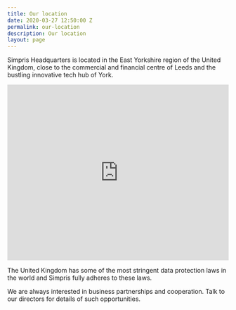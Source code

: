 ```yaml
---
title: Our location
date: 2020-03-27 12:50:00 Z
permalink: our-location
description: Our location
layout: page
---
```


Simpris Headquarters is located in the East Yorkshire region of the United Kingdom, close to the commercial and financial centre of Leeds and the bustling innovative tech hub of York.

<div class="embed-responsive">
    <iframe class="embed-responsive-item" src="https://www.google.com/maps/embed?pb=!1m14!1m12!1m3!1d75323.1287256229!2d-0.4350056987182694!3d53.845571377034375!2m3!1f0!2f0!3f0!3m2!1i1024!2i768!4f13.1!5e0!3m2!1sen!2sus!4v1458931091928" width="100%" height="400" frameborder="0"></iframe>
</div>

The United Kingdom has some of the most stringent data protection laws in the world and Simpris fully adheres to these laws.

We are always interested in business partnerships and cooperation. Talk to our directors for details of such opportunities.